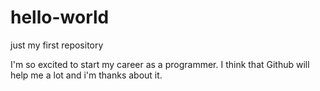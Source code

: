 # hello-world
just my first repository


I'm so excited to start my career as a programmer. I think that Github will help me a lot and i'm thanks about it.
